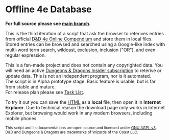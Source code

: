 # Offline 4e Database #

**For full source please see <a href="http://github.com/Sheep-y/trpg-dnd-4e-db/">main branch</a>.**

This is the third iteration of a script that ask the browser to reterives entries from official <a href="http://www.wizards.com/dndinsider/compendium/database.aspx">D&D 4e Online Compendium</a> and store them in local files.
 <br/>
Stored entries can be browsed and searched using a Google-like index with multi-word term search, wildcast, exclusion, inclusion ("OR"), and even regular expression.

This is a fan-made project and does not contain any copyrighted data.
You will need an active <a href="http://www.wizards.com/DnD/Subscription.aspx">Dungeons & Dragons Insider subscription</a> to reterive or update data.
This is not an independent program, nor is it automated.
 <br/>
The script is in Alpha prototype stage. 
Basic feature is usable, but is far from stable and mature.
 <br/>
For release plan please see <a href="https://github.com/Sheep-y/trpg-dnd-4e-db/issues/1">Task List</a>.

To try it out you can save the <a download="4e_database.html" href="http://raw.github.com/Sheep-y/trpg-dnd-4e-db/master/4e_database.html" target='download'>HTML</a> as a **local** file, then open it in **Internet Explorer**.
Due to technical reason the download page only works in Internet Explorer, but browsing would work in any modern browsers, including mobile phones.

<small>
This script and its documentations are open source and licensed under <a href="www.gnu.org/licenses/agpl.html‎">GNU AGPL v3</a>. <br/>
D&D and Dungeons & Dragons are trademarks of Wizards of the Coast LLC.
</small>